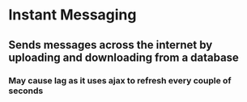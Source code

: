 # Instant Messaging
## Sends messages across the internet by uploading and downloading from a database
### May cause lag as it uses ajax to refresh every couple of seconds
